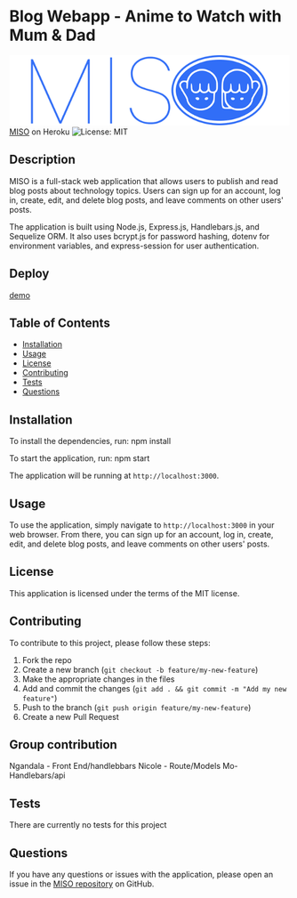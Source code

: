 # Blog Webapp - Anime to Watch with Mum & Dad
![My Image](https://github.com/NgandalaLopes/P2Group3/blob/main/public/img/miso-anime-logo.png)
[MISO](https://miso-g3.herokuapp.com/) on Heroku
![License: MIT](https://img.shields.io/badge/License-MIT-yellow.svg)

## Description

MISO is a full-stack web application that allows users to publish and read blog posts about technology topics. Users can sign up for an account, log in, create, edit, and delete blog posts, and leave comments on other users' posts.

The application is built using Node.js, Express.js, Handlebars.js, and Sequelize ORM. It also uses bcrypt.js for password hashing, dotenv for environment variables, and express-session for user authentication.

## Deploy

[demo](https://miso.herokuapp.com/)

## Table of Contents

- [Installation](#installation)
- [Usage](#usage)
- [License](#license)
- [Contributing](#contributing)
- [Tests](#tests)
- [Questions](#questions)

## Installation

To install the dependencies, run:
npm install

To start the application, run:
npm start

The application will be running at `http://localhost:3000`.

## Usage

To use the application, simply navigate to `http://localhost:3000` in your web browser. From there, you can sign up for an account, log in, create, edit, and delete blog posts, and leave comments on other users' posts.

## License

This application is licensed under the terms of the MIT license.

## Contributing

To contribute to this project, please follow these steps:

1. Fork the repo
2. Create a new branch (`git checkout -b feature/my-new-feature`)
3. Make the appropriate changes in the files
4. Add and commit the changes (`git add . && git commit -m "Add my new feature"`)
5. Push to the branch (`git push origin feature/my-new-feature`)
6. Create a new Pull Request


## Group contribution

Ngandala - Front End/handlebbars
Nicole - Route/Models
Mo-Handlebars/api


## Tests

There are currently no tests for this project


## Questions

If you have any questions or issues with the application, please open an issue in the [MISO repository](https://github.com/NgandalaLopes/P2Group3/issues) on GitHub.
